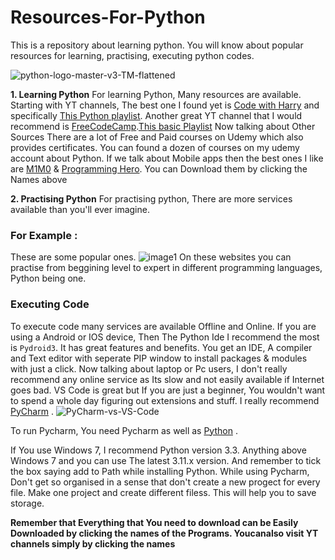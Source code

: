 # Resources-For-Python
This is a repository about learning python. You will know about popular resources for learning, practising, executing python codes. 

![python-logo-master-v3-TM-flattened](https://github.com/Chaudhary97/Resources-For-Python/assets/89289599/fdc6c688-12a8-43fb-a44b-1bea21b3fc81)

**1. Learning Python**
For learning Python, Many resources are available. Starting with YT channels, The best one I found yet is 
[Code with Harry](https://youtube.com/@CodeWithHarry)
and specifically [This Python playlist](https://youtube.com/playlist?list=PLu0W_9lII9agwh1XjRt242xIpHhPT2llg). Another great YT channel that I would recommend is [FreeCodeCamp](https://youtube.com/@freecodecamp/).[This basic Playlist](https://m.youtube.com/playlist?list=PLWKjhJtqVAbkmRvnFmOd4KhDdlK1oIq23) 
Now talking about Other Sources There are a lot of Free and Paid courses on Udemy which also provides certificates. You can found a dozen of courses on my udemy account about Python. 
If we talk about Mobile apps then the best ones I like are [M1M0](https://files.modyolo.com/Mimo/Mimo_v4.4_Patched.apk)  & [Programming Hero](https://hole.apkdone.download/s/TpbfFiKAXLAM5n8/download). You can Download them by clicking the Names above 

**2. Practising Python**
For practising python, There are more services available than you'll ever imagine.
### For Example :
These are some popular ones.
![image1](https://github.com/Chaudhary97/Resources-For-Python/assets/89289599/4c061866-ca02-4354-9d75-855cd7f7dc04)
On these websites you can practise from beggining level to expert in different programming languages, Python being one. 
### Executing Code
To execute code many services are available Offline and Online. If you are using a Android or IOS device, Then The Python Ide I recommend the most is `Pydroid3`. It has great features and benefits. You get an IDE, A compiler and Text editor with seperate PIP window to install packages & modules with just a click. 
Now talking about laptop or Pc users, I don't really recommend any online service as Its slow and not easily available if Internet goes bad. VS Code is great but If you are just a beginner, You wouldn't want to spend a whole day figuring out extensions and stuff. I really recommend [PyCharm](https://download.jetbrains.com/python/pycharm-edu-2022.2.2.exe?_gl=1*svh731*_ga*MTA2NzYwNzQzMy4xNjg3NTA2OTk4*_ga_9J976DJZ68*MTY4NzUwNjk5Ny4xLjAuMTY4NzUwNjk5OS4wLjAuMA..&_ga=2.108732866.1529551602.1687506998-1067607433.1687506998) . 
![PyCharm-vs-VS-Code](https://github.com/Chaudhary97/Resources-For-Python/assets/89289599/3f2893d8-d472-4303-8713-389f3438bbf4)

To run Pycharm, You need Pycharm as well as [Python](https://www.python.org/ftp/python/3.11.4/python-3.11.4-amd64.exe) .

If You use Windows 7, I recommend Python version 3.3. Anything above Windows 7 and you can use The latest 3.11.x version.
And remember to tick the box saying add to Path while installing Python. 
While using Pycharm, Don't get so organised in a sense that don't create a new progect for every file. Make one project and create different filess. This will help you to save storage. 

**Remember that Everything that You need to download can be Easily Downloaded by clicking the names of the Programs. Youcanalso visit YT channels simply by clicking the names**

